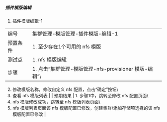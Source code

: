 ##### 插件模版编辑

1. 插件模版编辑-1

|||
| ---- | ---- |
| 编号 | 集群管理-模版管理-插件模版-编辑-1 |
| 预置条件 | 1. 至少存在1个可用的 nfs 模版 |
| 测试点 | 1. nfs 模版编辑 |
| 步骤 | 1. 点击“集群管理-模版管理-nfs-provisioner 模版-编辑”\
2. 修改模版名称，修改自定义 nfs 配置，点击“确定”按钮\
3. 查看 nfs 模版列表 |
| 预期结果 | 1. 步骤1中，跳转至修改 nfs 配置页面\
2. nfs 模版修改成功，跳转至 nfs 模版列表页面\
3. nfs 模版列表页面该 nfs 模版配置已修改，创建集群/添加存储项选择的该 nfs 模版配置已修改 |

